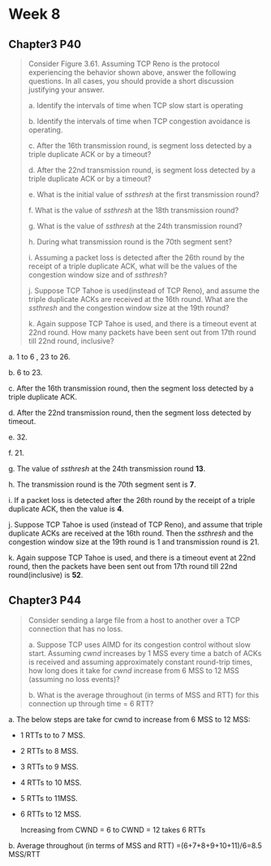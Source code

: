 # Week 8 

## Chapter3 P40

> Consider Figure 3.61. Assuming TCP Reno is the protocol experiencing the behavior shown above, answer the following questions. In all cases, you should provide a short discussion justifying your answer.
>
> a. Identify the intervals of time when TCP slow start is operating
>
> b. Identify the intervals of time when TCP congestion avoidance is operating.
>
> c. After the 16th transmission round, is segment loss detected by a triple duplicate ACK or by a timeout?
>
> d. After the 22nd transmission round, is segment loss detected by a triple duplicate ACK or by a timeout?
>
> e. What is the initial value of *ssthresh* at the first transmission round?
>
> f. What is the value of *ssthresh* at the 18th transmission round?
>
> g. What is the value of *ssthresh* at the 24th transmission round?
>
> h. During what transmission round is the 70th segment sent?
>
> i. Assuming a packet loss is detected after the 26th round by the receipt of a triple duplicate ACK, what will be the values of the congestion window size and of *ssthresh*?
>
> j. Suppose TCP Tahoe is used(instead of TCP Reno), and assume the triple duplicate ACKs are received at the 16th round. What are the *ssthresh* and the congestion window size at the 19th round?
>
> k. Again suppose TCP Tahoe is used, and there is a timeout event at 22nd round. How many packets have been sent out from 17th round till 22nd round, inclusive?

a. 1 to 6 , 23 to 26.

b. 6 to 23.

c. After the 16th transmission round, then the segment loss detected by a triple duplicate ACK.

d.  After the 22nd transmission round, then the segment loss detected by timeout.

e. 32.

f. 21.

g. The value of *ssthresh* at the 24th transmission round **13**.

h. The transmission round is the 70th segment sent is **7**.

i. If a packet loss is detected after the 26th round by the receipt of a triple duplicate ACK, then the value is **4**.

j. Suppose TCP Tahoe is used (instead of TCP Reno), and assume that triple duplicate ACKs are received at the 16th round. Then the *ssthresh* and the congestion window size at the 19th round is 1 and transmission round is 21.

k. Again suppose TCP Tahoe is used, and there is a timeout event at 22nd round, then the packets have been sent out from 17th round till 22nd round(inclusive) is **52**. 

## Chapter3 P44

> Consider sending a large file from a host to another over a TCP connection that has no loss.
>
> a. Suppose TCP uses AIMD for its congestion control without slow start. Assuming *cwnd* increases by 1 MSS every time a batch of ACKs is received and assuming approximately constant round-trip times, how long does it take for *cwnd* increase from 6 MSS to 12 MSS (assuming no loss events)?
>
> b. What is the average throughout (in terms of MSS and RTT) for this connection up through time = 6 RTT?

a.   The below steps are take for cwnd to increase from 6 MSS to 12 MSS:

- 1 RTTs to  to 7 MSS.

- 2 RTTs to 8 MSS.

- 3 RTTs to 9 MSS.

- 4 RTTs to 10 MSS.

- 5 RTTs to 11MSS.

- 6 RTTs to 12 MSS.

  Increasing from CWND = 6 to CWND = 12 takes 6 RTTs

b. Average throughout (in terms of MSS and RTT) =(6+7+8+9+10+11)/6=8.5 MSS/RTT